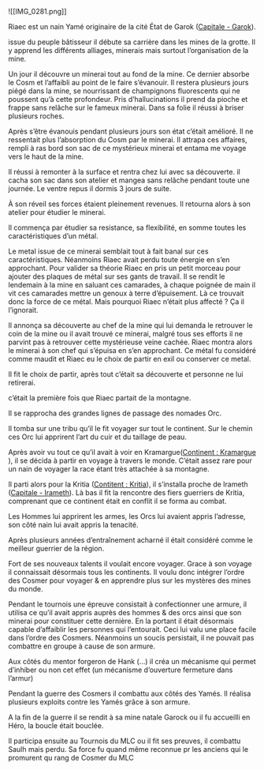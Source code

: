 ![[IMG_0281.png]]

Riaec est un nain Yamé originaire de la cité État de Garok ([Capitale - Garok](https://www.evernote.com/shard/s328/nl/53504706/fde61424-47e1-a290-5c76-029c2936b89d/)).

issue du peuple bâtisseur il débute sa carrière dans les mines de la grotte. Il y apprend les différents alliages, minerais mais surtout l’organisation de la mine.

Un jour il découvre un minerai tout au fond de la mine. Ce dernier absorbe le Cosm et l’affaibli au point de le faire s’évanouir. Il restera plusieurs jours piégé dans la mine, se nourrissant de champignons fluorescents qui ne poussent qu’à cette profondeur. Pris d’hallucinations il prend da pioche et frappe sans relâche sur le fameux minerai. Dans sa folie il réussi à briser plusieurs roches.

Après s’être évanouis pendant plusieurs jours son état c’était amélioré. Il ne ressentait plus l’absorption du Cosm par le minerai. Il attrapa ces affaires, rempli à ras bord son sac de ce mystérieux minerai et entama me voyage vers le haut de la mine.

  

Il réussi à remonter à la surface et rentra chez lui avec sa découverte. il cacha son sac dans son atelier et mangea sans relâche pendant toute une journée. Le ventre repus il dormis 3 jours de suite.

  

À son réveil ses forces étaient pleinement revenues. Il retourna alors à son atelier pour étudier le minerai.

Il commença par étudier sa resistance, sa flexibilité, en somme toutes les caractéristiques d’un métal.

  

Le metal issue de ce minerai semblait tout à fait banal sur ces caractéristiques. Néanmoins Riaec avait perdu toute énergie en s’en approchant. Pour valider sa théorie Riaec en pris un petit morceau pour ajouter des plaques de métal sur ses gants de travail. Il se rendit le lendemain à la mine en saluant ces camarades, à chaque poignée de main il vit ces camarades mettre un genoux à terre d’épuisement. Là ce trouvait donc la force de ce métal. Mais pourquoi Riaec n’était plus affecté ? Ça il l’ignorait.

  

Il annonça sa découverte au chef de la mine qui lui demanda le retrouver le coin de la mine ou il avait trouvé ce minerai, malgré tous ses efforts il ne parvint pas à retrouver cette mystérieuse veine cachée. Riaec montra alors le minerai à son chef qui s’épuisa en s’en approchant. Ce métal fu considéré comme maudit et Riaec eu le choix de partir en exil ou conserver ce metal.

  

Il fit le choix de partir, après tout c’était sa découverte et personne ne lui retirerai.

  

c’était la première fois que Riaec partait de la montagne.

Il se rapprocha des grandes lignes de passage des nomades Orc.

Il tomba sur une tribu qu’il le fit voyager sur tout le continent. Sur le chemin ces Orc lui apprirent l’art du cuir et du taillage de peau.

Après avoir vu tout ce qu’il avait à voir en Kramargue([Continent : Kramargue](evernote:///view/53504706/s328/25ea300b-0dea-492b-e126-d6d5402720df/eff97597-da48-4db1-b0d7-f12329e1361b/) ), il se décida à partir en voyage à travers le monde. C’était assez rare pour un nain de voyager la race étant très attachée à sa montagne.

  

Il parti alors pour la Kritia ([Contitent : Kritia](evernote:///view/53504706/s328/02e5faac-45b7-a333-e019-38e2625d1466/eff97597-da48-4db1-b0d7-f12329e1361b/)), il s’installa proche de Irameth ([Capitale - Irameth](https://www.evernote.com/shard/s328/nl/53504706/70fe0c8f-b374-fe71-ad7d-4548a9c8c9e1/)). Là bas il fit la rencontre des fiers guerriers de Kritia, comprenant que ce continent était en conflit il se forma au combat.

Les Hommes lui apprirent les armes, les Orcs lui avaient appris l’adresse, son côté nain lui avait appris la tenacité.

Après plusieurs années d’entraînement acharné il était considéré comme le meilleur guerrier de la région.

  

Fort de ses nouveaux talents il voulait encore voyager. Grace à son voyage il connaissait désormais tous les continents. Il voulu donc intégrer l’ordre des Cosmer pour voyager & en apprendre plus sur les mystères des mines du monde.

  

Pendant le tournois une épreuve consistait à confectionner une armure, il utilisa ce qu’il avait appris auprès des hommes & des orcs ainsi que son minerai pour constituer cette dernière. En la portant il était désormais capable d’affaiblir les personnes qui l’entourait. Ceci lui valu une place facile dans l’ordre des Cosmers. Néanmoins un soucis persistait, il ne pouvait pas combattre en groupe à cause de son armure.

  

Aux côtés du mentor forgeron de Hank (…) il créa un mécanisme qui permet d’inhiber ou non cet effet (un mécanisme d’ouverture fermeture dans l’armur)

  

Pendant la guerre des Cosmers il combattu aux côtés des Yamés. Il réalisa plusieurs exploits contre les Yamés grâce à son armure.

  

A la fin de la guerre il se rendit à sa mine natale Garock ou il fu accueilli en Héro, la boucle était bouclée.

  

Il participa ensuite au Tournois du MLC ou il fit ses preuves, il combattu Saulh mais perdu. Sa force fu quand même reconnue pr les anciens qui le promurent qu rang de Cosmer du MLC